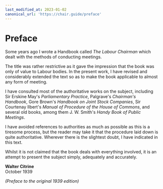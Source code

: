 ```yaml
---
last_modified_at: 2023-01-02
canonical_url: 'https://chair.guide/preface'
---
```


# Preface

Some years ago I wrote a Handbook called *The Labour Chairman* which dealt with the methods of conducting meetings.

The title was rather restrictive as it gave the impression that the book was only of value to Labour bodies. In the present work, I have revised and considerably extended the text so as to make the book applicable to almost any form of meeting.

I have consulted most of the authoritative works on the subject, including Sir Erskine May's *Parliamentary Practice*, Palgrave's *Chairman's Handbook*, Gore Brown's *Handbook on Joint Stock Companies*, Sir Courtenay Ilbert's *Manual of Procedure of the House of Commons*, and several old books, among them J. W. Smith's *Handy Book of Public Meetings*.

I have avoided references to authorities as much as possible as this is a tiresome process, but the reader may take it that the procedure laid down is quite authoritative. Wherever there is the slightest doubt, I have indicated in this text.

Whilst it is not claimed that the book deals with everything involved, it is an attempt to present the subject simply, adequately and accurately.

**Walter Citrine**  
October 1939

*(Preface to the original 1939 edition)*
